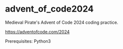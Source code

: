 # advent_of_code2024
Medieval Pirate's Advent of Code 2024 coding practice.

https://adventofcode.com/2024

Prerequisites: Python3

